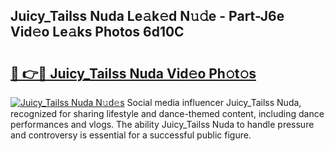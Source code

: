 ## Juicy_Tailss Nuda Le𝚊k𝚎d N𝚞𝚍e - Part-J6e Vid𝚎o Le𝚊ks Photos 6d10C

# <h2><a href="http://fbchkv.evod.top/?m=Juicy_Tailss+Nuda">🔗 👉🔴 Juicy_Tailss Nuda Vid𝚎o Ph𝚘t𝚘s</a></h2>

[![Juicy_Tailss Nuda N𝚞d𝚎s](https://i.imgur.com/8V9OHl7.gif)](http://fbchkv.evod.top/?m=Juicy_Tailss+Nuda)
Social media influencer Juicy_Tailss Nuda, recognized for sharing lifestyle and dance-themed content, including dance performances and vlogs. The ability Juicy_Tailss Nuda to handle pressure and controversy is essential for a successful public figure. 
